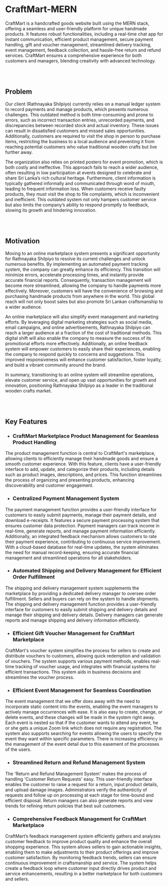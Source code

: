 # CraftMart-MERN


CraftMart is a handcrafted goods website built using the MERN stack, offering a seamless and user-friendly platform for unique handmade products. It features robust functionalities, including a real-time chat app for instant communication, efficient product management, secure payment handling, gift and voucher management, streamlined delivery tracking, event management, feedback collection, and hassle-free return and refund services. CraftMart ensures a comprehensive experience for both customers and managers, blending creativity with advanced technology.

<br><br>

## Problem

Our client (Rathnayaka Shilpiyo) currently relies on a manual ledger system to record payments and manage products, which presents numerous challenges. This outdated method is both time-consuming and prone to errors, such as incorrect transaction entries, unrecorded payments, and discrepancies between recorded stock and actual inventory. These issues can result in dissatisfied customers and missed sales opportunities. Additionally, customers are required to visit the shop in person to purchase items, restricting the business to a local audience and preventing it from reaching potential customers who value traditional wooden crafts but live further away.

The organization also relies on printed posters for event promotion, which is both costly and ineffective. This approach fails to reach a wider audience, often resulting in low participation at events designed to celebrate and share Sri Lanka’s rich cultural heritage. Furthermore, client information is typically gathered informally and communicated through word of mouth, leading to frequent information loss. When customers receive faulty products, they must visit the shop to file complaints, which is inconvenient and inefficient. This outdated system not only hampers customer service but also limits the company’s ability to respond promptly to feedback, slowing its growth and hindering innovation.


<br><br>

## Motivation

Moving to an online marketplace system presents a significant opportunity for Rathnayaka Shilpiyo to resolve its current challenges and unlock numerous benefits. By implementing an automated payment tracking system, the company can greatly enhance its efficiency. This transition will minimize errors, accelerate processing times, and instantly provide accurate financial reports. Consequently, transaction management will become more streamlined, allowing the company to handle payments more effectively. Moreover, customers will have the convenience of browsing and purchasing handmade products from anywhere in the world. This global reach will not only boost sales but also promote Sri Lankan craftsmanship to a wider audience.

An online marketplace will also simplify event management and marketing efforts. By leveraging digital marketing strategies such as social media, email campaigns, and online advertisements, Rathnayaka Shilpiyo can reach a larger audience at a fraction of the cost of traditional methods. This digital shift will also enable the company to measure the success of its promotional efforts more effectively. Additionally, an online feedback system will empower customers to easily share their experiences, enabling the company to respond quickly to concerns and suggestions. This improved responsiveness will enhance customer satisfaction, foster loyalty, and build a vibrant community around the brand.

In summary, transitioning to an online system will streamline operations, elevate customer service, and open up vast opportunities for growth and innovation, positioning Rathnayaka Shilpiyo as a leader in the traditional wooden crafts market.


<br><br>

## Key Features

- ### CraftMart Marketplace Product Management for Seamless Product Handling 

The product management function is central to CraftMart's marketplace, allowing clients to efficiently manage their handmade goods and ensure a smooth customer experience. With this feature, clients have a user-friendly interface to add, update, and categorize their products, including details such as product images, descriptions, and prices. This function streamlines the process of organizing and presenting products, enhancing discoverability and customer engagement.

 - ### Centralized Payment Management System

The payment management function provides a user-friendly interface for customers to easily submit payments, manage their payment details, and download e-receipts. It features a secure payment processing system that ensures customer data protection. Payment managers can track income in real-time, generate reports, and manage payment information efficiently. Additionally, an integrated feedback mechanism allows customers to rate their payment experience, contributing to continuous service improvement. With a cloud-based database for real-time updates, the system eliminates the need for manual record-keeping, ensuring accurate financial management and streamlined operations for all stakeholders.


 - ### Automated Shipping and Delivery Management for Efficient Order Fulfillment

The shipping and delivery management system supplements the marketplace by providing a dedicated delivery manager to oversee order fulfillment. Sellers and buyers can rely on the system to handle shipments. The shipping and delivery management function provides a user-friendly interface for customers to easily submit shipping and delivery details and manage their shipping and delivery details. Delivery managers can generate reports and manage shipping and delivery information efficiently.


- ### Efficient Gift Voucher Management for CraftMart Marketplace

CraftMart's voucher system simplifies the process for sellers to create and distribute vouchers to customers, allowing quick redemption and validation of vouchers. The system supports various payment methods, enables real-time tracking of voucher usage, and integrates with financial systems for efficient transactions. This system aids in business decisions and streamlines the voucher process.


- ### Efficient Event Management for Seamless Coordination

The event management that we offer does away with the need to incorporate static content into the events, enabling the event managers to actively manage occurrences with ease. It is also easy to create, change, or delete events, and these changes will be made in the system right away. Each event is nested so that if the customer wants to attend any event, he or she gets a unique Zoom link which does not require any registration. The system also supports searching for events allowing the users to specify the event they want within specific parameters. There is increasing efficiency in the management of the event detail due to this easement of the processes of the users.


- ### Streamlined Return and Refund Management System

The 'Return and Refund Management System' makes the process of handling 'Customer Return Requests' easy. This user-friendly interface enables the customer to raise a request for a return, input product details, and upload damage images. Administrators verify the authenticity of requests and follow up on processing at each stage for time-bound and efficient disposal. Return managers can also generate reports and view trends for refining return policies that best suit customers.


- ### Comprehensive Feedback Management for CraftMart Marketplace

CraftMart’s feedback management system efficiently gathers and analyzes customer feedback to improve product quality and enhance the overall shopping experience. This system allows sellers to gain actionable insights, enabling them to make adjustments to their product offerings and improve customer satisfaction. By monitoring feedback trends, sellers can ensure continuous improvement in craftsmanship and service. The system helps create a feedback loop where customer input directly drives product and service enhancements, resulting in a better marketplace for both customers and sellers.


